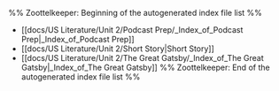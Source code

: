 %% Zoottelkeeper: Beginning of the autogenerated index file list  %%
-  [[docs/US Literature/Unit 2/Podcast Prep/_Index_of_Podcast Prep|_Index_of_Podcast Prep]]
-  [[docs/US Literature/Unit 2/Short Story|Short Story]]
-  [[docs/US Literature/Unit 2/The Great Gatsby/_Index_of_The Great Gatsby|_Index_of_The Great Gatsby]]
%% Zoottelkeeper: End of the autogenerated index file list  %%
